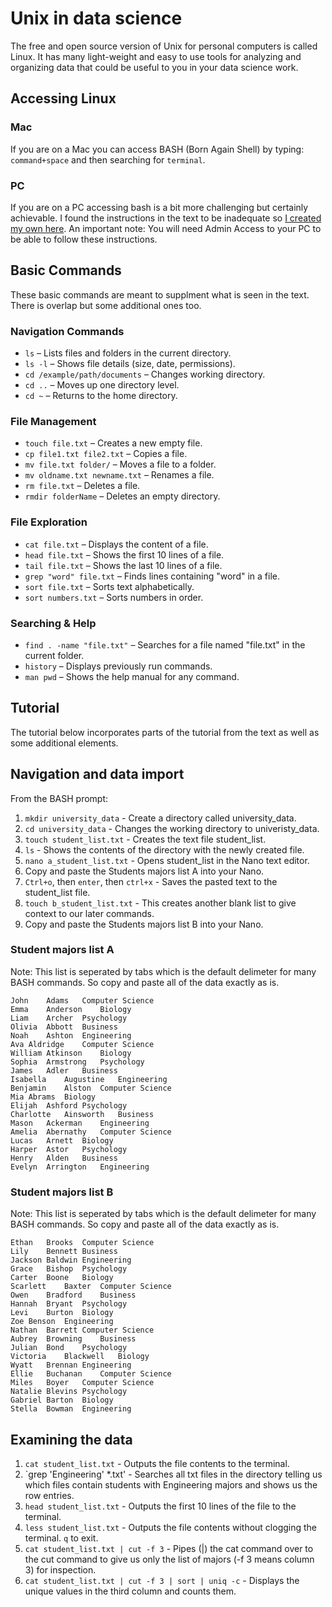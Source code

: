 # Unix in data science
The free and open source version of Unix for personal computers is called Linux. It has many light-weight and easy to use tools for analyzing and organizing data that could be useful to you in your data science work.
## Accessing Linux 
### Mac
If you are on a Mac you can access BASH (Born Again Shell) by typing:
`command+space` and then searching for `terminal`.
### PC
If you are on a PC accessing bash is a bit more challenging but certainly achievable. I found the instructions in the text to be inadequate so [I created my own here](https://tennesseetechuniversity-my.sharepoint.com/:p:/g/personal/mlittrell_tntech_edu/EW-ikoZA5zVLvd3ueLH-TOoBl5SIqtIwn2AZeZJUxtH6kQ?e=cqpPZS). An important note: You will need Admin Access to your PC to be able to follow these instructions.
## Basic Commands
These basic commands are meant to supplment what is seen in the text. There is overlap but some additional ones too.

### Navigation Commands
- `ls` – Lists files and folders in the current directory.  
- `ls -l` – Shows file details (size, date, permissions).  
- `cd /example/path/documents` – Changes working directory.  
- `cd ..` – Moves up one directory level.  
- `cd ~` – Returns to the home directory.  

### File Management
- `touch file.txt` – Creates a new empty file.  
- `cp file1.txt file2.txt` – Copies a file.  
- `mv file.txt folder/` – Moves a file to a folder.  
- `mv oldname.txt newname.txt` – Renames a file.  
- `rm file.txt` – Deletes a file.  
- `rmdir folderName` – Deletes an empty directory.  

### File Exploration
- `cat file.txt` – Displays the content of a file.  
- `head file.txt` – Shows the first 10 lines of a file.  
- `tail file.txt` – Shows the last 10 lines of a file.  
- `grep "word" file.txt` – Finds lines containing "word" in a file.  
- `sort file.txt` – Sorts text alphabetically.  
- `sort numbers.txt` – Sorts numbers in order.  

### Searching & Help
- `find . -name "file.txt"` – Searches for a file named "file.txt" in the current folder.  
- `history` – Displays previously run commands.  
- `man pwd` – Shows the help manual for any command.  

## Tutorial
The tutorial below incorporates parts of the tutorial from the text as well as some additional elements.

## Navigation and data import
From the BASH prompt:
1. `mkdir university_data` - Create a directory called university_data.
2. `cd university_data` - Changes the working directory to univeristy_data.
3. `touch student_list.txt` - Creates the text file student_list.
4. `ls` - Shows the contents of the directory with the newly created file.
5. `nano a_student_list.txt` - Opens student_list in the Nano text editor.
6. Copy and paste the Students majors list A into your Nano.
7. `Ctrl+o`, then `enter`, then `ctrl+x` - Saves the pasted text to the student_list file.
8. `touch b_student_list.txt` - This creates another blank list to give context to our later commands.
9. Copy and paste the Students majors list B into your Nano.

### Student majors list A
Note: This list is seperated by tabs which is the default delimeter for many BASH commands. So copy and paste all of the data exactly as is.
```
John	Adams	Computer Science  
Emma	Anderson	Biology  
Liam	Archer	Psychology  
Olivia	Abbott	Business  
Noah	Ashton	Engineering  
Ava	Aldridge	Computer Science  
William	Atkinson	Biology  
Sophia	Armstrong	Psychology  
James	Adler	Business  
Isabella	Augustine	Engineering  
Benjamin	Alston	Computer Science  
Mia	Abrams	Biology  
Elijah	Ashford	Psychology  
Charlotte	Ainsworth	Business  
Mason	Ackerman	Engineering  
Amelia	Abernathy	Computer Science  
Lucas	Arnett	Biology  
Harper	Astor	Psychology  
Henry	Alden	Business  
Evelyn	Arrington	Engineering   
```
### Student majors list B
Note: This list is seperated by tabs which is the default delimeter for many BASH commands. So copy and paste all of the data exactly as is.
```
Ethan	Brooks	Computer Science  
Lily	Bennett	Business  
Jackson	Baldwin	Engineering  
Grace	Bishop	Psychology  
Carter	Boone	Biology  
Scarlett	Baxter	Computer Science  
Owen	Bradford	Business  
Hannah	Bryant	Psychology  
Levi	Burton	Biology  
Zoe	Benson	Engineering  
Nathan	Barrett	Computer Science  
Aubrey	Browning	Business  
Julian	Bond	Psychology  
Victoria	Blackwell	Biology  
Wyatt	Brennan	Engineering  
Ellie	Buchanan	Computer Science  
Miles	Boyer	Computer Science  
Natalie	Blevins	Psychology  
Gabriel	Barton	Biology  
Stella	Bowman	Engineering  
```

## Examining the data
1. `cat student_list.txt` - Outputs the file contents to the terminal.
2. `grep 'Engineering' *.txt' - Searches all txt files in the directory telling us which files contain students with Engineering majors and shows us the row entries.
3. `head student_list.txt` - Outputs the first 10 lines of the file to the terminal.
4. `less student_list.txt` - Outputs the file contents without clogging the terminal. `q` to exit.
5. `cat student_list.txt | cut -f 3` - Pipes (|) the cat command over to the cut command to give us only the list of majors (-f 3 means column 3) for inspection.
6. `cat student_list.txt | cut -f 3 | sort | uniq -c` - Displays the unique values in the third column and counts them.
